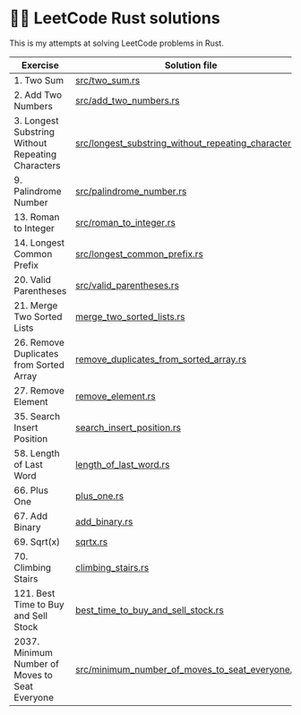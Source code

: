 # 👨‍🎓 LeetCode Rust solutions
This is my attempts at solving LeetCode problems in Rust.

| Exercise                                          | Solution file                                                                                                  | Runtime | Memory |
|---------------------------------------------------|----------------------------------------------------------------------------------------------------------------|---------|--------|
| 1. Two Sum                                        | [src/two_sum.rs](src/two_sum.rs)                                                                               | 0 ms    | 2.5 MB |
| 2. Add Two Numbers                                | [src/add_two_numbers.rs](src/two_sum.rs)                                                                       | 7 ms    | 2.2 MB |
| 3. Longest Substring Without Repeating Characters | [src/longest_substring_without_repeating_characters.rs](src/longest_substring_without_repeating_characters.rs) | 1132 ms | 2.1 MB |
| 9. Palindrome Number                              | [src/palindrome_number.rs](src/palindrome_number.rs)                                                           | 8 ms    | 2 MB   |
| 13. Roman to Integer                              | [src/roman_to_integer.rs](src/roman_to_integer.rs)                                                             | 7 ms    | 2.1 MB |
| 14. Longest Common Prefix                         | [src/longest_common_prefix.rs](src/longest_common_prefix.rs)                                                   | 0 ms    | 2.1 MB |
| 20. Valid Parentheses                             | [src/valid_parentheses.rs](src/valid_parentheses.rs)                                                           | 0 ms    | 2 MB   |
| 21. Merge Two Sorted Lists                        | [merge_two_sorted_lists.rs](src/merge_two_sorted_lists.rs)                                                     | 0 ms    | 2 MB   |
| 26. Remove Duplicates from Sorted Array           | [remove_duplicates_from_sorted_array.rs](src/remove_duplicates_from_sorted_array.rs)                           | 0 ms    | 2.4 MB |
| 27. Remove Element                                | [remove_element.rs](src/remove_element.rs)                                                                     | 0 ms    | 2.1 MB |
| 35. Search Insert Position                        | [search_insert_position.rs](src/search_insert_position.rs)                                                     | 1 ms    | 2.1 MB |
| 58. Length of Last Word                           | [length_of_last_word.rs](src/length_of_last_word.rs)                                                           | 0 ms    | 2 MB   |
| 66. Plus One                                      | [plus_one.rs](src/plus_one.rs)                                                                                 | 1 ms    | 2.3 MB |
| 67. Add Binary                                    | [add_binary.rs](src/add_binary.rs)                                                                             | 3 ms    | 2.4 MB |
| 69. Sqrt(x)                                       | [sqrtx.rs](src/sqrtx.rs)                                                                                       | 0 ms    | 2.6 MB |
| 70. Climbing Stairs                               | [climbing_stairs.rs](src/climbing_stairs.rs)                                                                   | 1 ms    | 2.1 MB |
| 121. Best Time to Buy and Sell Stock              | [best_time_to_buy_and_sell_stock.rs](src/best_time_to_buy_and_sell_stock.rs)                                   | 8 ms    | 3 MB   |
| 2037. Minimum Number of Moves to Seat Everyone    | [src/minimum_number_of_moves_to_seat_everyone.rs](src/minimum_number_of_moves_to_seat_everyone.rs)             | 4 ms    | 2.2 MB |
